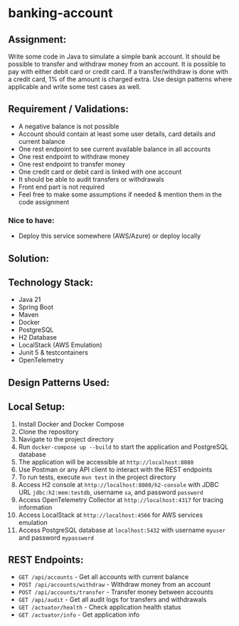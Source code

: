 # banking-account

## Assignment:
Write some code in Java to simulate a simple bank account. It should be possible to transfer and withdraw money from an account. It is possible to pay with either debit card or credit card. If a transfer/withdraw is done with a credit card, 1% of the amount is charged extra. Use design patterns where applicable and write some test cases as well.

## Requirement / Validations:
* A negative balance is not possible
* Account should contain at least some user details, card details and current balance
* One rest endpoint to see current available balance in all accounts
* One rest endpoint to withdraw money
* One rest endpoint to transfer money
* One credit card or debit card is linked with one account
* It should be able to audit transfers or withdrawals
* Front end part is not required
* Feel free to make some assumptions if needed & mention them in the code assignment

### Nice to have:
* Deploy this service somewhere (AWS/Azure) or deploy locally

## Solution:
## Technology Stack:
* Java 21
* Spring Boot
* Maven
* Docker
* PostgreSQL
* H2 Database
* LocalStack (AWS Emulation)
* Junit 5 & testcontainers
* OpenTelemetry

## Design Patterns Used:

## Local Setup:
1. Install Docker and Docker Compose
2. Clone the repository
3. Navigate to the project directory
4. Run `docker-compose up --build` to start the application and PostgreSQL database
5. The application will be accessible at `http://localhost:8080`
6. Use Postman or any API client to interact with the REST endpoints
7. To run tests, execute `mvn test` in the project directory
8. Access H2 console at `http://localhost:8080/h2-console` with JDBC URL `jdbc:h2:mem:testdb`, username `sa`, and password `password`
10. Access OpenTelemetry Collector at `http://localhost:4317` for tracing information
11. Access LocalStack at `http://localhost:4566` for AWS services emulation
12. Access PostgreSQL database at `localhost:5432` with username `myuser` and password `mypassword`

## REST Endpoints:
* `GET /api/accounts` - Get all accounts with current balance
* `POST /api/accounts/withdraw` - Withdraw money from an account
* `POST /api/accounts/transfer` - Transfer money between accounts
* `GET /api/audit` - Get all audit logs for transfers and withdrawals
* `GET /actuator/health` - Check application health status
* `GET /actuator/info` - Get application info

